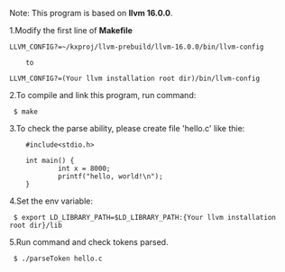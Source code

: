 Note: This program is based on **llvm 16.0.0**.

1.Modify the first line of **Makefile**

```
LLVM_CONFIG?=~/kxproj/llvm-prebuild/llvm-16.0.0/bin/llvm-config

	to

LLVM_CONFIG?=(Your llvm installation root dir)/bin/llvm-config
```

2.To compile and link this program, run command:

```
 $ make
```

3.To check the parse ability, please create file 'hello.c' like thie:

```
	#include<stdio.h>

	int main() {
        	int x = 8000;
        	printf("hello, world!\n");
	}
```

4.Set the env variable:

```
 $ export LD_LIBRARY_PATH=$LD_LIBRARY_PATH:{Your llvm installation root dir}/lib
```

5.Run command and check tokens parsed.

```
 $ ./parseToken hello.c
```

